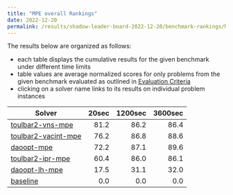 ```yaml
---
title: "MPE overall Rankings"
date: 2022-12-20
permalink: /results/shadow-leader-board-2022-12-20/benchmark-rankings/MPE-overall-rankings
---
```




The results below are organized as follows:
- each table displays the cumulative results for the given benchmark under different time limits
- table values are average normalized scores for only problems from the given benchmark evaluated as outlined in [Evaluation Criteria](https://uaicompetition.github.io/uci-2022/results/evaluation-criteria/)
- clicking on a solver name links to its results on individual problem instances


|                                Solver                                 | 20sec | 1200sec | 3600sec |
| --------------------------------------------------------------------- | ----: | ------: | ------: |
| [toulbar2-vns-mpe](../solver-scores/toulbar2-vns-mpe-scores.md)       |  81.2 |    86.2 |    86.4 |
| [toulbar2-vacint-mpe](../solver-scores/toulbar2-vacint-mpe-scores.md) |  76.2 |    86.8 |    88.6 |
| [daoopt-mpe](../solver-scores/daoopt-mpe-scores.md)                   |  72.2 |    87.1 |    89.6 |
| [toulbar2-ipr-mpe](../solver-scores/toulbar2-ipr-mpe-scores.md)       |  60.4 |    86.0 |    86.1 |
| [daoopt-lh-mpe](../solver-scores/daoopt-lh-mpe-scores.md)             |  17.5 |    31.1 |    32.0 |
| [baseline](../solver-scores/baseline-scores.md)                       |   0.0 |     0.0 |     0.0 |

